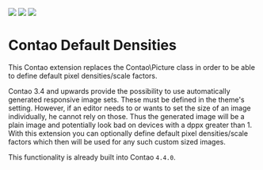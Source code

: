 [![](https://img.shields.io/maintenance/yes/2016.svg)](https://github.com/fritzmg/contao-default-densities)
[![](https://img.shields.io/packagist/v/fritzmg/contao-default-densities.svg)](https://packagist.org/packages/fritzmg/contao-default-densities)
[![](https://img.shields.io/packagist/dt/fritzmg/contao-default-densities.svg)](https://packagist.org/packages/fritzmg/contao-default-densities)

Contao Default Densities
=====================

This Contao extension replaces the Contao\\Picture class in order to be able to define default pixel densities/scale factors.

Contao 3.4 and upwards provide the possibility to use automatically generated responsive image sets. These must be defined in the theme's setting. However, if an editor needs to or wants to set the size of an image individually, he cannot rely on those. Thus the generated image will be a plain image and potentially look bad on devices with a dppx greater than 1. With this extension you can optionally define default pixel densities/scale factors which then will be used for any such custom sized images.

This functionality is already built into Contao `4.4.0`.
